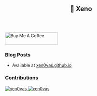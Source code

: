 <h2 align="center">👋 Xeno</h2>

<br><br>

<a href="https://www.buymeacoffee.com/xen0vas" target="_blank">
  <img src="https://cdn.buymeacoffee.com/buttons/default-orange.png" alt="Buy Me A Coffee" height="41" width="174">
</a>

### Blog Posts

- Available at [xen0vas.github.io](https://xen0vas.github.io)                                                                                                                                                             
### Contributions 

<a href="https://xen0vas.github.io">
  <img align="center" src="https://github-readme-stats.vercel.app/api?username=xen0vas&show_icons=true&theme=dark&locale=en" alt="xen0vas" />
</a>

<a href="https://xen0vas.github.io">
  <img align="center" src="https://github-readme-streak-stats.herokuapp.com/?user=xen0vas&theme=dark" alt="xen0vas" />
</a>




